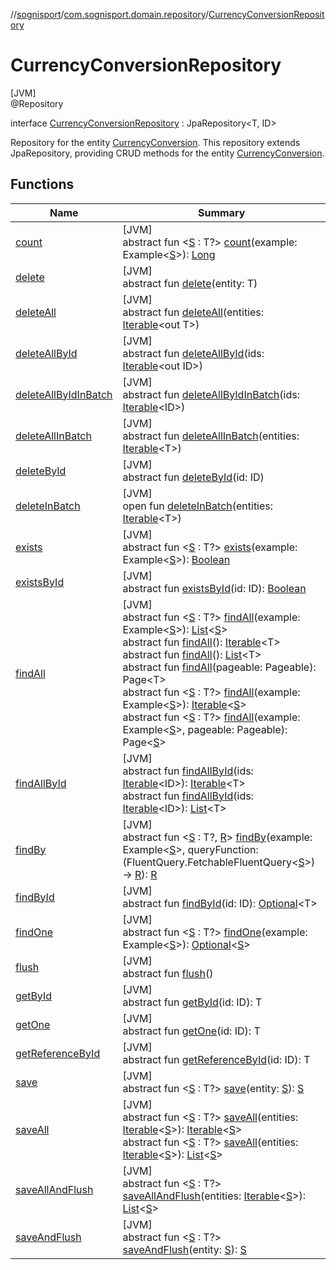 //[sognisport](../../../index.md)/[com.sognisport.domain.repository](../index.md)/[CurrencyConversionRepository](index.md)

# CurrencyConversionRepository

[JVM]\
@Repository

interface [CurrencyConversionRepository](index.md) : JpaRepository&lt;T, ID&gt; 

Repository for the entity [CurrencyConversion](../../com.sognisport.domain.model/-currency-conversion/index.md). This repository extends JpaRepository, providing CRUD methods for the entity [CurrencyConversion](../../com.sognisport.domain.model/-currency-conversion/index.md).

## Functions

| Name | Summary |
|---|---|
| [count](index.md#1042904327%2FFunctions%2F1511606574) | [JVM]<br>abstract fun &lt;[S](index.md#1042904327%2FFunctions%2F1511606574) : T?&gt; [count](index.md#1042904327%2FFunctions%2F1511606574)(example: Example&lt;[S](index.md#1042904327%2FFunctions%2F1511606574)&gt;): [Long](https://kotlinlang.org/api/latest/jvm/stdlib/kotlin/-long/index.html) |
| [delete](index.md#-546575749%2FFunctions%2F1511606574) | [JVM]<br>abstract fun [delete](index.md#-546575749%2FFunctions%2F1511606574)(entity: T) |
| [deleteAll](index.md#1975316020%2FFunctions%2F1511606574) | [JVM]<br>abstract fun [deleteAll](index.md#1975316020%2FFunctions%2F1511606574)(entities: [Iterable](https://docs.oracle.com/javase/8/docs/api/java/lang/Iterable.html)&lt;out T&gt;) |
| [deleteAllById](index.md#774380495%2FFunctions%2F1511606574) | [JVM]<br>abstract fun [deleteAllById](index.md#774380495%2FFunctions%2F1511606574)(ids: [Iterable](https://docs.oracle.com/javase/8/docs/api/java/lang/Iterable.html)&lt;out ID&gt;) |
| [deleteAllByIdInBatch](index.md#-819507068%2FFunctions%2F1511606574) | [JVM]<br>abstract fun [deleteAllByIdInBatch](index.md#-819507068%2FFunctions%2F1511606574)(ids: [Iterable](https://docs.oracle.com/javase/8/docs/api/java/lang/Iterable.html)&lt;ID&gt;) |
| [deleteAllInBatch](index.md#-1572977021%2FFunctions%2F1511606574) | [JVM]<br>abstract fun [deleteAllInBatch](index.md#-1572977021%2FFunctions%2F1511606574)(entities: [Iterable](https://docs.oracle.com/javase/8/docs/api/java/lang/Iterable.html)&lt;T&gt;) |
| [deleteById](index.md#-2146704154%2FFunctions%2F1511606574) | [JVM]<br>abstract fun [deleteById](index.md#-2146704154%2FFunctions%2F1511606574)(id: ID) |
| [deleteInBatch](index.md#366841552%2FFunctions%2F1511606574) | [JVM]<br>open fun [deleteInBatch](index.md#366841552%2FFunctions%2F1511606574)(entities: [Iterable](https://docs.oracle.com/javase/8/docs/api/java/lang/Iterable.html)&lt;T&gt;) |
| [exists](index.md#-1992340428%2FFunctions%2F1511606574) | [JVM]<br>abstract fun &lt;[S](index.md#-1992340428%2FFunctions%2F1511606574) : T?&gt; [exists](index.md#-1992340428%2FFunctions%2F1511606574)(example: Example&lt;[S](index.md#-1992340428%2FFunctions%2F1511606574)&gt;): [Boolean](https://kotlinlang.org/api/latest/jvm/stdlib/kotlin/-boolean/index.html) |
| [existsById](index.md#-902111211%2FFunctions%2F1511606574) | [JVM]<br>abstract fun [existsById](index.md#-902111211%2FFunctions%2F1511606574)(id: ID): [Boolean](https://kotlinlang.org/api/latest/jvm/stdlib/kotlin/-boolean/index.html) |
| [findAll](index.md#590152490%2FFunctions%2F1511606574) | [JVM]<br>abstract fun &lt;[S](index.md#590152490%2FFunctions%2F1511606574) : T?&gt; [findAll](index.md#590152490%2FFunctions%2F1511606574)(example: Example&lt;[S](index.md#590152490%2FFunctions%2F1511606574)&gt;): [List](https://docs.oracle.com/javase/8/docs/api/java/util/List.html)&lt;[S](index.md#590152490%2FFunctions%2F1511606574)&gt;<br>abstract fun [findAll](index.md#432803092%2FFunctions%2F1511606574)(): [Iterable](https://docs.oracle.com/javase/8/docs/api/java/lang/Iterable.html)&lt;T&gt;<br>abstract fun [findAll](index.md#-1853947754%2FFunctions%2F1511606574)(): [List](https://docs.oracle.com/javase/8/docs/api/java/util/List.html)&lt;T&gt;<br>abstract fun [findAll](index.md#-504942557%2FFunctions%2F1511606574)(pageable: Pageable): Page&lt;T&gt;<br>abstract fun &lt;[S](index.md#2139822478%2FFunctions%2F1511606574) : T?&gt; [findAll](index.md#2139822478%2FFunctions%2F1511606574)(example: Example&lt;[S](index.md#2139822478%2FFunctions%2F1511606574)&gt;): [Iterable](https://docs.oracle.com/javase/8/docs/api/java/lang/Iterable.html)&lt;[S](index.md#2139822478%2FFunctions%2F1511606574)&gt;<br>abstract fun &lt;[S](index.md#1237446075%2FFunctions%2F1511606574) : T?&gt; [findAll](index.md#1237446075%2FFunctions%2F1511606574)(example: Example&lt;[S](index.md#1237446075%2FFunctions%2F1511606574)&gt;, pageable: Pageable): Page&lt;[S](index.md#1237446075%2FFunctions%2F1511606574)&gt; |
| [findAllById](index.md#-2036500235%2FFunctions%2F1511606574) | [JVM]<br>abstract fun [findAllById](index.md#-2036500235%2FFunctions%2F1511606574)(ids: [Iterable](https://docs.oracle.com/javase/8/docs/api/java/lang/Iterable.html)&lt;ID&gt;): [Iterable](https://docs.oracle.com/javase/8/docs/api/java/lang/Iterable.html)&lt;T&gt;<br>abstract fun [findAllById](index.md#-236900873%2FFunctions%2F1511606574)(ids: [Iterable](https://docs.oracle.com/javase/8/docs/api/java/lang/Iterable.html)&lt;ID&gt;): [List](https://docs.oracle.com/javase/8/docs/api/java/util/List.html)&lt;T&gt; |
| [findBy](index.md#1225635161%2FFunctions%2F1511606574) | [JVM]<br>abstract fun &lt;[S](index.md#1225635161%2FFunctions%2F1511606574) : T?, [R](index.md#1225635161%2FFunctions%2F1511606574)&gt; [findBy](index.md#1225635161%2FFunctions%2F1511606574)(example: Example&lt;[S](index.md#1225635161%2FFunctions%2F1511606574)&gt;, queryFunction: (FluentQuery.FetchableFluentQuery&lt;[S](index.md#1225635161%2FFunctions%2F1511606574)&gt;) -&gt; [R](index.md#1225635161%2FFunctions%2F1511606574)): [R](index.md#1225635161%2FFunctions%2F1511606574) |
| [findById](index.md#-1637746856%2FFunctions%2F1511606574) | [JVM]<br>abstract fun [findById](index.md#-1637746856%2FFunctions%2F1511606574)(id: ID): [Optional](https://docs.oracle.com/javase/8/docs/api/java/util/Optional.html)&lt;T&gt; |
| [findOne](index.md#930192041%2FFunctions%2F1511606574) | [JVM]<br>abstract fun &lt;[S](index.md#930192041%2FFunctions%2F1511606574) : T?&gt; [findOne](index.md#930192041%2FFunctions%2F1511606574)(example: Example&lt;[S](index.md#930192041%2FFunctions%2F1511606574)&gt;): [Optional](https://docs.oracle.com/javase/8/docs/api/java/util/Optional.html)&lt;[S](index.md#930192041%2FFunctions%2F1511606574)&gt; |
| [flush](index.md#2029040120%2FFunctions%2F1511606574) | [JVM]<br>abstract fun [flush](index.md#2029040120%2FFunctions%2F1511606574)() |
| [getById](index.md#-452049607%2FFunctions%2F1511606574) | [JVM]<br>abstract fun [getById](index.md#-452049607%2FFunctions%2F1511606574)(id: ID): T |
| [getOne](index.md#-1879659789%2FFunctions%2F1511606574) | [JVM]<br>abstract fun [getOne](index.md#-1879659789%2FFunctions%2F1511606574)(id: ID): T |
| [getReferenceById](index.md#-517150596%2FFunctions%2F1511606574) | [JVM]<br>abstract fun [getReferenceById](index.md#-517150596%2FFunctions%2F1511606574)(id: ID): T |
| [save](index.md#-209065810%2FFunctions%2F1511606574) | [JVM]<br>abstract fun &lt;[S](index.md#-209065810%2FFunctions%2F1511606574) : T?&gt; [save](index.md#-209065810%2FFunctions%2F1511606574)(entity: [S](index.md#-209065810%2FFunctions%2F1511606574)): [S](index.md#-209065810%2FFunctions%2F1511606574) |
| [saveAll](index.md#582422153%2FFunctions%2F1511606574) | [JVM]<br>abstract fun &lt;[S](index.md#582422153%2FFunctions%2F1511606574) : T?&gt; [saveAll](index.md#582422153%2FFunctions%2F1511606574)(entities: [Iterable](https://docs.oracle.com/javase/8/docs/api/java/lang/Iterable.html)&lt;[S](index.md#582422153%2FFunctions%2F1511606574)&gt;): [Iterable](https://docs.oracle.com/javase/8/docs/api/java/lang/Iterable.html)&lt;[S](index.md#582422153%2FFunctions%2F1511606574)&gt;<br>abstract fun &lt;[S](index.md#240304199%2FFunctions%2F1511606574) : T?&gt; [saveAll](index.md#240304199%2FFunctions%2F1511606574)(entities: [Iterable](https://docs.oracle.com/javase/8/docs/api/java/lang/Iterable.html)&lt;[S](index.md#240304199%2FFunctions%2F1511606574)&gt;): [List](https://docs.oracle.com/javase/8/docs/api/java/util/List.html)&lt;[S](index.md#240304199%2FFunctions%2F1511606574)&gt; |
| [saveAllAndFlush](index.md#1926080214%2FFunctions%2F1511606574) | [JVM]<br>abstract fun &lt;[S](index.md#1926080214%2FFunctions%2F1511606574) : T?&gt; [saveAllAndFlush](index.md#1926080214%2FFunctions%2F1511606574)(entities: [Iterable](https://docs.oracle.com/javase/8/docs/api/java/lang/Iterable.html)&lt;[S](index.md#1926080214%2FFunctions%2F1511606574)&gt;): [List](https://docs.oracle.com/javase/8/docs/api/java/util/List.html)&lt;[S](index.md#1926080214%2FFunctions%2F1511606574)&gt; |
| [saveAndFlush](index.md#-626859653%2FFunctions%2F1511606574) | [JVM]<br>abstract fun &lt;[S](index.md#-626859653%2FFunctions%2F1511606574) : T?&gt; [saveAndFlush](index.md#-626859653%2FFunctions%2F1511606574)(entity: [S](index.md#-626859653%2FFunctions%2F1511606574)): [S](index.md#-626859653%2FFunctions%2F1511606574) |
